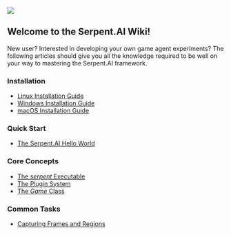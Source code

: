 ![](https://s3.ca-central-1.amazonaws.com/serpent-ai-assets/wiki/wiki_home.png)

## Welcome to the Serpent.AI Wiki!

New user? Interested in developing your own game agent experiments? The following articles should give you all the knowledge required to be well on your way to mastering the Serpent.AI framework.

### Installation

* [Linux Installation Guide](https://github.com/SerpentAI/Serpent/wiki/Linux-Installation-Guide)
* [Windows Installation Guide](https://github.com/SerpentAI/SerpentAI/wiki/Windows-Installation-Guide)
* [macOS Installation Guide](https://github.com/SerpentAI/SerpentAI/wiki/macOS-Installation-Guide)

### Quick Start

* [The Serpent.AI Hello World](https://github.com/SerpentAI/SerpentAI/wiki/The-Serpent.AI-Hello-World)

### Core Concepts

* [The _serpent_ Executable](https://github.com/SerpentAI/SerpentAI/wiki/The-'serpent'-Executable)
* [The Plugin System](https://github.com/SerpentAI/SerpentAI/wiki/The-Serpent.AI-Plugin-System)
* [The _Game_ Class](https://github.com/SerpentAI/SerpentAI/wiki/The-'Game'-Class)

### Common Tasks

* [Capturing Frames and Regions](https://github.com/SerpentAI/SerpentAI/wiki/Capturing-Frames-and-Regions)